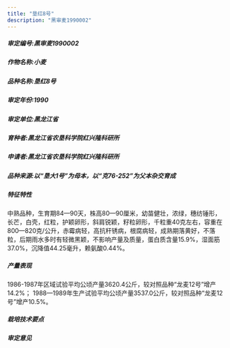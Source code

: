 ```yaml
---
title: "垦红8号"
description: "黑审麦1990002"
---
```

##### 审定编号:黑审麦1990002

##### 作物名称:小麦

##### 品种名称:垦红8号

##### 审定年份:1990

##### 审定单位:黑龙江省

##### 育种者:黑龙江省农垦科学院红兴隆科研所

##### 申请者:黑龙江省农垦科学院红兴隆科研所

##### 品种来源:以“垦大1号”为母本，以“克76-252”为父本杂交育成

##### 特征特性
中熟品种，生育期84—90天，株高80—90厘米，幼苗健壮，浓绿，穗纺锤形，长芒，白壳，红粒，护颖卵形，斜肩锐颖，籽粒卵形，千粒重40克左右，容重在800—820克/公升，赤霉病轻，高抗秆锈病，根腐病轻，成熟期落黄好，不落粒，后期雨水多时有轻微黑颖，不影响产量及质量，蛋白质含量15.9%，湿面筋37.0%，沉降值44.25毫升，赖氨酸0.44%。

##### 产量表现
1986-1987年区域试验平均公顷产量3620.4公斤，较对照品种“龙麦12号”增产14.2%； 1988—1989年生产试验平均公顷产量3537.0公斤，较对照品种“龙麦12号”增产10.5%。

##### 栽培技术要点


##### 审定意见

